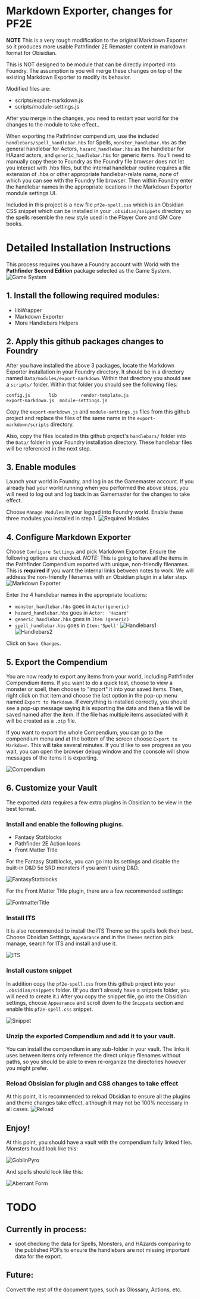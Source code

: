
# Markdown Exporter, changes for PF2E

**NOTE** This is a very rough modification to the original Markdown Exporter so it
produces more usable Pathfinder 2E Remaster content in markdown format for Obisidian.

This is NOT designed to be module that can be directly imported into Foundry.  The assumption
is you will merge these changes on top of the existing Markdown Exporter to modify its behavior. 

Modified files are:
- scripts/export-markdown.js
- scripts/module-settings.js

After you merge in the changes, you need to restart your world for the changes to the module to 
take effect..

When exporting the Pathfinder compendium, use the included `handlebars/spell_handlebar.hbs` for Spells, `monster_handlebar.hbs` as the general handlebar for Actors, `hazard_handlebar.hbs` as the handlebar for HAzard actors, and `generic_handlebar.hbs` for generic items.  You'll need to manually copy these to Foundry as the Foundry file browser does not let you interact with .hbs files, but the internal handlebar routine requires a file extension of .hbs or other appropriate handlebar-relate name, none of which you can see with the Foundry file browser. Then within Foundry enter the handlebar names in the appropriate locations in the Markdown Exporter mondule settings UI.

Included in this project is a new file `pf2e-spell.css` which is an 
Obsidian CSS snippet which can be installed in your `.obsidian/snippets` directory so the spells resemble the new style used in the Player Core and GM Core books.

# Detailed Installation Instructions

This process requires you have a Foundry account with World with the **Pathfinder Second Edition** package selected as the Game System.
![Game System](Screenshots/GameSystem.png)

## 1. Install the following required modules:
* libWrapper
* Markdown Exporter
* More Handlebars Helpers

## 2. Apply this github packages changes to Foundry
After you have installed the above 3 packages, locate the Markdown Exporter installation in your Foundry directory.   It should be in a directory named `Data/modules/export-markdown`.  Within that directory you should see a `scripts/` folder.   Within that folder you should see the following files:
``` 
config.js		lib			render-template.js
export-markdown.js	module-settings.js
```

Copy the `export-markdown.js` and `module-settings.js` files from this github project and replace the files of the same name in the `export-markdown/scripts` directory.

Also, copy the files located in this github project's `handlebars/` folder into the `Data/` folder in your Foundry installation directory.    These handlebar files will be referenced in the next step.

## 3. Enable modules
Launch your world in Foundry, and log in as the Gamemaster account.   If you already had your world running when you performed the above steps, you will need to log out and log back in as Gamemaster for the changes to take effect.

Choose `Manage Modules` in your logged into Foundry world.  Enable these three modules you installed in step 1. 
![Required Modules](Screenshots/RequiredModules.png)

## 4. Configure Markdown Exporter
Choose `Configure Settings` and pick Markdown Exporter. Ensure the following options are checked.   _NOTE:_ This is going to have all the items in the Pathfinder Compendium exported with unique, non-friendly filenames.  This is **required** if you want the internal links between notes to work.  We will address the non-friendly filenames with an Obsidian plugin in a later step.
![Markdown Exporter](Screenshots/MarkdownExporterSettings.png)

Enter the 4 handlebar names in the appropriate locations:
* `monster_handlebar.hbs` goes in `Actor(generic)`
* `hazard_handlebar.hbs` goes in `Actor: 'Hazard'`
* `generic_handlebar.hbs` goes in `Item (generic)`
* `spell_handlebar.hbs` goes in `Item:'Spell'`
![Handlebars1](Screenshots/MarkdownExporterSettings2.png)
![Handlebars2](Screenshots/MarkdownExporterSettings3.png)

Click on `Save Changes`.

## 5. Export the Compendium
You are now ready to export any items from your world, including Pathfinder Compendium items.  If you want to do a quick test, choose to view a monster or spell, then choose to "import" it into your saved items.   Then, right click on that item and choose the last option in the pop-up menu named `Export to Markdown`. If everything is installed correctly, you should see a pop-up message saying it is exporting the data and then a file will be saved named after the item. If the file has multiple items associated with it will be created as a `.zip` file.

If you want to export the whole Compendium, you can go to the compendium menu and at the bottom of the screen choose `Export to Markdown`.  This will take several minutes.  If you'd like to see progress as you wait, you can open the browser debug window and the coonsole will show messages of the items it is exporting.

![Compendium](Screenshots/Compendium.png)

## 6. Customize your Vault
The exported data requires a few extra plugins in Obsidian to be view in the best format.
### Install and enable the following plugins. 
* Fantasy Statblocks
* Pathfinder 2E Action Icons
* Front Matter Title 

For the Fantasy Statblocks, you can go into its settings and disable the built-in D&D 5e SRD monsters if you aren't using D&D.

![FantasyStatblocks](Screenshots/FantasyStatblocksPlugin.png)


For the Front Matter Title plugin, there are a few recommended settings:

![FontmatterTitle](Screenshots/FrontMatterTitleSettings.png)

### Install ITS
It is also recommended to install the ITS Theme so the spells look their best. Choose Obsidian Settings, `Appearance` and in the `Themes` section pick manage, search for ITS and install and use it.

![ITS](Screenshots/InstallITS.png)

### Install custom snippet
In addition copy the `pf2e-spell.css` from this github project into your `.obsidian/snippets` folder.  (If you don't already have a snippets folder, you will need to create it.)   After you copy the snippet file, go into the Obsidian settings, choose `Appearance` and scroll down to the `Snippets` section and enable this `pf2e-spell.css` snippet.

![Snippet](Screenshots/EnableSnippet.png)

### Unzip the exported Compendium and add it to your vault.
You can install the compendium in any sub-folder in your vault.  The links it uses between items only reference the direct unique filenames without paths, so you should be able to even re-organize the directories however you might prefer.

### Reload Obsisian for plugin and CSS changes to take effect
At this point, it is recommended to reload Obsidian to ensure all the plugins and theme changes take effect, although it may not be 100% necessary in all cases.
![Reload](Screenshots/ReloadApp.png)

## Enjoy!
At this point, you should have a vault with the compendium fully linked files.  Monsters hould look like this:

![GoblinPyro](Screenshots/GoblinPyro.png)

And spells should look like this:

![Aberrant Form](Screenshots/AberrantForm.png)

# TODO

## Currently in process:
* spot checking the data for Spells, Monsters, and HAzards comparing to the published PDFs to ensure the handlebars are not missing important data for the export.

## Future:
Convert the rest of the document types, such as Glossary, Actions, etc.
